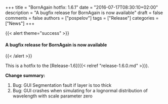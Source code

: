 +++
title = "BornAgain hotfix: 1.6.1"
date = "2016-07-17T08:30:10+02:00"
description = "A bugfix release for BornAgain is now available"
draft = false
comments = false
authors = ["pospelov"]
tags = ["Release"]
categories = ["News"]
+++

{{< alert theme="success" >}}
#### A bugfix release for BornAgain is now available
{{< /alert >}}


This is a hotfix to the [Release-1.6]({{< relref "release-1.6.0.md" >}}).

**Change summary:**

1. Bug: GUI Segmentation fault if layer is too thick
1. Bug: GUI crashes when simulating for a lognormal distribution of wavelength with scale parameter zero
